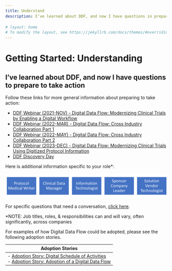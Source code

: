 ```yaml
---
title: Understand
description: I’ve learned about DDF, and now I have questions in preparation for taking action

# layout: home
# To modify the layout, see https://jekyllrb.com/docs/themes/#overriding-theme-defaults
---
```

# Getting Started: Understanding

## I’ve learned about DDF, and now I have questions to prepare to take action

Follow these links for more general information about preparing to take action:
- [DDF Webinar (2021-NOV) - Digital Data Flow: Modernizing Clinical Trials by Enabling a Digital Workflow](https://youtu.be/pfTI7aBMv0Y)
- [DDF Webinar (2022-MAR) - Digital Data Flow: Cross Industry Collaboration Part 1](https://www.youtube.com/watch?v=O6qqTSz8ls0)
- [DDF Webinar (2022-MAY) - Digital Data Flow: Cross Industry Collaboration Part 2](https://www.youtube.com/watch?v=II5Cuq4Q7QE)
- [DDF Webinar (2023-DEC) - Digital Data Flow: Modernizing Clinical Trials Using Digitized Protocol Information](https://www.youtube.com/watch?v=nX86V8TJISw)
- [DDF Discovery Day](2023_discovery_day.md)

Here is additional information specific to your role*:
<p style="position: relative;">
  <img src="media/images/Understanding.png" width="600">
  <a style="position: absolute; top: 0%; left: 0%; width: 20%; height: 100%" href="https://transcelerate.github.io/ddf-home/Understand-MW.html" target="_blank"></a>
  <a style="position: absolute; top: 0%; left: 20%; width: 20%; height: 100%" href="https://transcelerate.github.io/ddf-home/Understand-DM.html" target="_blank"></a>
  <a style="position: absolute; top: 0%; left: 40%; width: 20%; height: 100%" href="https://transcelerate.github.io/ddf-home/Understand-IT.html" target="_blank"></a>
  <a style="position: absolute; top: 0%; left: 60%; width: 20%; height: 100%" href="https://transcelerate.github.io/ddf-home/Understand-LT.html" target="_blank"></a>
  <a style="position: absolute; top: 0%; left: 80%; width: 20%; height: 100%" href="https://transcelerate.github.io/ddf-home/Understand-SP.html" target="_blank"></a>
</p>

For specific questions that need a conversation, <a target="_blank" href="https://www.transceleratebiopharmainc.com/assets/digital-data-flow-feedback-form/">click here</a>.

*NOTE: Job titles, roles, & responsibilities can and will vary, often significantly, across companies

For examples of how Digital Data Flow could be adopted, please see the following adoption stories.

| Adoption Stories                                                                    |
|-------------------------------------------------------------------------------------|
|- [Adoption Story: Digital Schedule of Activities](<documents/stories/DDF_Case_Study_DOSA.pdf>) <br>- [Adoption Story: Adoption of a Digital Data Flow](<documents/stories/DDF_Case_Study_DDF_Adoption.pdf>)|
